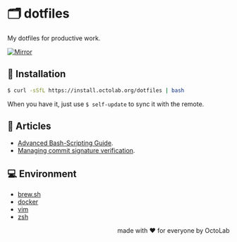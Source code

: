 # 🗂 dotfiles

My dotfiles for productive work.

[![Mirror][mirror.icon]][mirror.page]

## 🧩 Installation

```bash
$ curl -sSfL https://install.octolab.org/dotfiles | bash
```

When you have it, just use `$ self-update` to sync it with the remote.

## 📰 Articles

- [Advanced Bash-Scripting Guide](https://tldp.org/LDP/abs/html/index.html).
- [Managing commit signature verification](https://docs.github.com/en/authentication/managing-commit-signature-verification).

## 💻 Environment

- [brew.sh](https://brew.sh)
- [docker](https://www.docker.com)
- [vim](https://www.vim.org)
- [zsh](https://www.zsh.org)

<p align="right">made with ❤️ for everyone by OctoLab</p>

[mirror.page]:      https://bitbucket.org/kamilsk/dotfiles
[mirror.icon]:      https://img.shields.io/badge/mirror-bitbucket-blue
